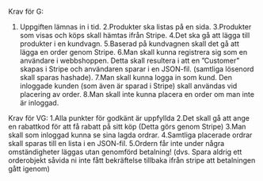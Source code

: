 Krav för G:

1. Uppgiften lämnas in i tid.
   2.Produkter ska listas på en sida.
   3.Produkter som visas och köps skall hämtas ifrån Stripe.
   4.Det ska gå att lägga till produkter i en kundvagn.
   5.Baserad på kundvagnen skall det gå att lägga en order genom Stripe.
   6.Man skall kunna registrera sig som en användare i webbshoppen. Detta skall resultera i att en ”Customer” skapas i Stripe och användaren sparar i en JSON-fil. (samtliga lösenord skall sparas hashade).
   7.Man skall kunna logga in som kund. Den inloggade kunden (som även är sparad i Stripe) skall användas vid placering av order.
   8.Man skall inte kunna placera en order om man inte är inloggad.

Krav för VG:
1.Alla punkter för godkänt är uppfyllda
2.Det skall gå att ange en rabattkod för att få rabatt på sitt köp (Detta görs genom Stripe)
3.Man skall som inloggad kunna se sina lagda ordrar.
4.Samtliga placerade ordrar skall sparas till en lista i en JSON-fil.
5.Ordern får inte under några omständigheter läggas utan genomförd betalning! (dvs. Spara aldrig ett orderobjekt såvida ni inte fått bekräftelse tillbaka ifrån stripe att betalningen gått igenom)
